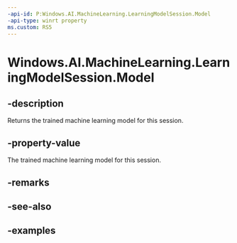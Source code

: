 ```yaml
---
-api-id: P:Windows.AI.MachineLearning.LearningModelSession.Model
-api-type: winrt property
ms.custom: RS5
---
```


<!-- Property syntax.
public LearningModel Model { get; }
-->

# Windows.AI.MachineLearning.LearningModelSession.Model

## -description
Returns the trained machine learning model for this session.

## -property-value
The trained machine learning model for this session.

## -remarks

## -see-also

## -examples

